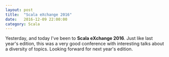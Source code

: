 ```yaml
---
layout: post
title:  "Scala eXchange 2016"
date:   2016-12-09 22:00:00
category: Scala
---
```

Yesterday, and today I've been to **Scala eXchange 2016**. Just like last
year's edition, this was a very good conference with interesting talks about a
diversity of topics. Looking forward for next year's edition.
